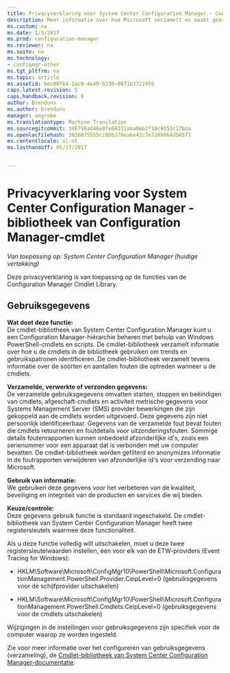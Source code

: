 ```yaml
---
title: Privacyverklaring voor System Center Configuration Manager - Configuratiebeheer cmdletlLibrary | Microsoft-documenten
description: Meer informatie over hoe Microsoft verzamelt en maakt gebruik van gegevens met betrekking tot de cmdlet-bibliotheek van System Center Configuration Manager.
ms.custom: na
ms.date: 1/3/2017
ms.prod: configuration-manager
ms.reviewer: na
ms.suite: na
ms.technology:
- configmgr-other
ms.tgt_pltfrm: na
ms.topic: article
ms.assetid: bec00fb4-1ac0-4e49-b330-0871b3722459
caps.latest.revision: 5
caps.handback.revision: 0
author: Brenduns
ms.author: brenduns
manager: angrobe
ms.translationtype: Machine Translation
ms.sourcegitcommit: 3d6799ad46e0fe69333aba0662f18c9153c17bda
ms.openlocfilehash: 3936075555cc0bb370ea6e42c7e720b864d565f7
ms.contentlocale: nl-nl
ms.lasthandoff: 05/17/2017


---
```

# <a name="system-center-configuration-manager-privacy-statement---configuration-manager-cmdlet-library"></a>Privacyverklaring voor System Center Configuration Manager - bibliotheek van Configuration Manager-cmdlet

*Van toepassing op: System Center Configuration Manager (huidige vertakking)*

Deze privacyverklaring is van toepassing op de functies van de Configuration Manager Cmdlet Library.  

## <a name="usage-data"></a>Gebruiksgegevens  
 **Wat doet deze functie:**   
De cmdlet-bibliotheek van System Center Configuration Manager kunt u een Configuration Manager-hiërarchie beheren met behulp van Windows PowerShell-cmdlets en scripts. De cmdlet-bibliotheek verzamelt informatie over hoe u de cmdlets in de bibliotheek gebruiken om trends en gebruikspatronen identificeren. De cmdlet-bibliotheek verzamelt tevens informatie over de soorten en aantallen fouten die optreden wanneer u de cmdlets.  

 **Verzamelde, verwerkte of verzonden gegevens:**   
De verzamelde gebruiksgegevens omvatten starten, stoppen en beëindigen van cmdlets, afgeschaft-cmdlets en activiteit metrische gegevens voor Systems Management Server (SMS) provider bewerkingen die zijn gekoppeld aan de cmdlets worden uitgevoerd. Deze gegevens zijn niet persoonlijk identificeerbaar.  Gegevens van de verzamelde fout bevat fouten die cmdlets retourneren en foutdetails voor uitzonderingsfouten. Sommige details foutenrapporten kunnen onbedoeld afzonderlijke id's, zoals een serienummer voor een apparaat dat is verbonden met uw computer bevatten. De cmdlet-bibliotheek worden gefilterd en anonymizes informatie in de foutrapporten verwijderen van afzonderlijke id's voor verzending naar Microsoft.  

 **Gebruik van informatie:**   
We gebruiken deze gegevens voor het verbeteren van de kwaliteit, beveiliging en integriteit van de producten en services die wij bieden.  

 **Keuze/controle:**   
Deze gegevens gebruik functie is standaard ingeschakeld. De cmdlet-bibliotheek van System Center Configuration Manager heeft twee registersleutels waarmee deze functionaliteit.  

 Als u deze functie volledig wilt uitschakelen, moet u deze twee registersleutelwaarden instellen, één voor elk van de ETW-providers (Event Tracing for Windows):  

-   HKLM\Software\Microsoft\ConfigMgr10\PowerShell\Microsoft.ConfigurationManagement.PowerShell.Provider:CeipLevel=0 (gebruiksgegevens voor de schijfprovider uitschakelen)  

-   HKLM\Software\Microsoft\ConfigMgr10\PowerShell\Microsoft.ConfigurationManagement.PowerShell.Cmdlets:CeipLevel=0 (gebruiksgegevens voor de cmdlets uitschakelen)  

 Wijzigingen in de instellingen voor gebruiksgegevens zijn specifiek voor de computer waarop ze worden ingesteld.  

 Zie voor meer informatie over het configureren van gebruiksgegevens (verzameling), de [Cmdlet-bibliotheek van System Center Configuration Manager-documentatie](https://technet.microsoft.com/en-us/library/dn958404.aspx).   

